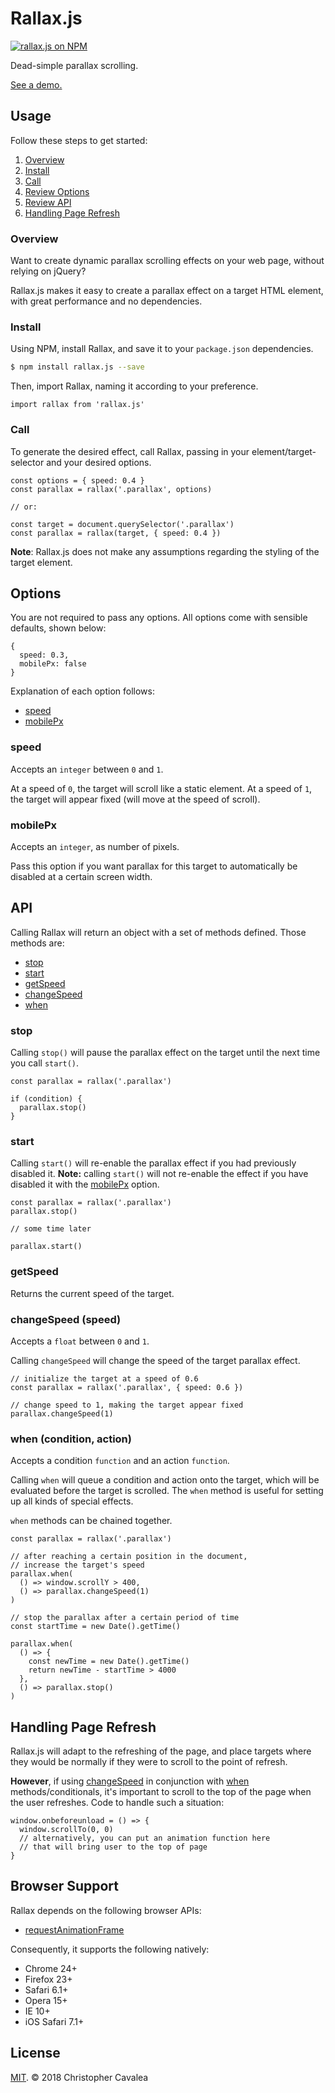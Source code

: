# Rallax.js

[![rallax.js on NPM](https://img.shields.io/npm/v/rallax.js.svg?style=flat-square)](https://www.npmjs.com/package/rallax.js)

Dead-simple parallax scrolling.

[See a demo.](https://chriscavs.github.io/rallax-demo/)

## Usage

Follow these steps to get started:

1. [Overview](#overview)
2. [Install](#install)
3. [Call](#call)
4. [Review Options](#options)
5. [Review API](#api)
6. [Handling Page Refresh](#handlingPageRefresh)

### Overview

Want to create dynamic parallax scrolling effects on your web page, without relying on jQuery?

Rallax.js makes it easy to create a parallax effect on a target HTML element, with great performance and no dependencies.

### Install

Using NPM, install Rallax, and save it to your `package.json` dependencies.

```bash
$ npm install rallax.js --save
```

Then, import Rallax, naming it according to your preference.

```es6
import rallax from 'rallax.js'
```

### Call

To generate the desired effect, call Rallax, passing in your element/target-selector and your desired options.

```es6
const options = { speed: 0.4 }
const parallax = rallax('.parallax', options)

// or:

const target = document.querySelector('.parallax')
const parallax = rallax(target, { speed: 0.4 })
```

**Note**: Rallax.js does not make any assumptions regarding the styling of the target element.

## Options

You are not required to pass any options.  All options come with sensible defaults, shown below:

```es6
{
  speed: 0.3,
  mobilePx: false
}
```

Explanation of each option follows:

* [speed](#speed)
* [mobilePx](#mobilePx)

### speed

Accepts an `integer` between `0` and `1`.

At a speed of `0`, the target will scroll like a static element.
At a speed of `1`, the target will appear fixed (will move at the speed of scroll).

### mobilePx

Accepts an `integer`, as number of pixels.

Pass this option if you want parallax for this target to automatically be disabled at a certain screen width.

## API

Calling Rallax will return an object with a set of methods defined.  Those methods are:

* [stop](#stop)
* [start](#start)
* [getSpeed](#getspeed)
* [changeSpeed](#changeSpeed)
* [when](#when)

### stop

Calling `stop()` will pause the parallax effect on the target until the next time you call `start()`.

```es6
const parallax = rallax('.parallax')

if (condition) {
  parallax.stop()
}
```

### start

Calling `start()` will re-enable the parallax effect if you had previously disabled it.  **Note:** calling `start()` will not re-enable the effect if you have disabled it with the [mobilePx](#mobilePx) option.

```es6
const parallax = rallax('.parallax')
parallax.stop()

// some time later

parallax.start()
```

### getSpeed

Returns the current speed of the target.

### changeSpeed (speed)

Accepts a `float` between `0` and `1`.

Calling `changeSpeed` will change the speed of the target parallax effect.

```es6
// initialize the target at a speed of 0.6
const parallax = rallax('.parallax', { speed: 0.6 })

// change speed to 1, making the target appear fixed
parallax.changeSpeed(1)
```

### when (condition, action)

Accepts a condition `function` and an action `function`.

Calling `when` will queue a condition and action onto the target, which will be evaluated before the target is scrolled.  The `when` method is useful for setting up all kinds of special effects.

`when` methods can be chained together.

```es6
const parallax = rallax('.parallax')

// after reaching a certain position in the document, 
// increase the target's speed
parallax.when(
  () => window.scrollY > 400,
  () => parallax.changeSpeed(1)
)

// stop the parallax after a certain period of time
const startTime = new Date().getTime()

parallax.when(
  () => {
    const newTime = new Date().getTime()
    return newTime - startTime > 4000
  },
  () => parallax.stop()
)
```

## Handling Page Refresh

Rallax.js will adapt to the refreshing of the page, and place targets where they would be normally if they were to scroll to the point of refresh.

**However**, if using [changeSpeed](#changeSpeed) in conjunction with [when](#when) methods/conditionals, it's important to scroll to the top of the page when the user refreshes.  Code to handle such a situation:

```es6
window.onbeforeunload = () => {
  window.scrollTo(0, 0)
  // alternatively, you can put an animation function here
  // that will bring user to the top of page
}
```

## Browser Support

Rallax depends on the following browser APIs:

* [requestAnimationFrame](https://developer.mozilla.org/en-US/docs/Web/API/window/requestAnimationFrame)

Consequently, it supports the following natively:

* Chrome 24+
* Firefox 23+
* Safari 6.1+
* Opera 15+
* IE 10+
* iOS Safari 7.1+

## License

[MIT](https://opensource.org/licenses/MIT). © 2018 Christopher Cavalea